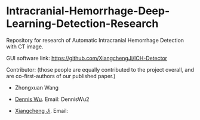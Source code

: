 # Intracranial-Hemorrhage-Deep-Learning-Detection-Research

Repository for research of Automatic Intracranial Hemorrhage Detection with CT image.


GUI software link: https://github.com/XiangchengJi/ICH-Detector

Contributor: (those people are equally contributed to the project overall, and are co-first-authors of our published paper.)

* Zhongxuan Wang

* <a href='https://www.github.com/DennisWu2002'>Dennis Wu</a>. Email: DennisWu2

* <a href='https://github.com/XiangchengJi'>Xiangcheng Ji</a>. Email: